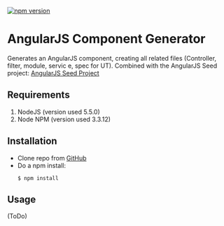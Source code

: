 [![npm version](https://badge.fury.io/js/twistermw-angular-component-generator.svg)](https://badge.fury.io/js/twistermw-angular-component-generator)

# AngularJS Component Generator
Generates an AngularJS component, creating all related files (Controller, filter, module, servic e, spec for UT). Combined with the AngularJS Seed project: [AngularJS Seed Project](https://github.com/TwisterMW/angular-fc-seedproject.git)

## Requirements
1. NodeJS (version used 5.5.0)
2. Node NPM (version used 3.3.12)

## Installation
- Clone repo from [GitHub](git@github.com:TwisterMW/angular-generator.git)
- Do a npm install:
	```
	$ npm install
	```

## Usage
(ToDo)